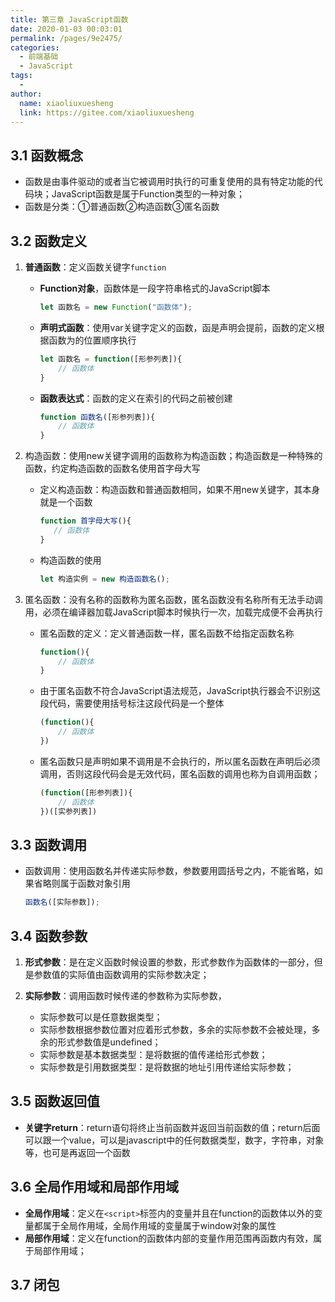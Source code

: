 ```yaml
---
title: 第三章 JavaScript函数
date: 2020-01-03 00:03:01
permalink: /pages/9e2475/
categories:
  - 前端基础
  - JavaScript
tags:
  - 
author: 
  name: xiaoliuxuesheng
  link: https://gitee.com/xiaoliuxuesheng
---
```


## 3.1 函数概念

- 函数是由事件驱动的或者当它被调用时执行的可重复使用的具有特定功能的代码块；JavaScript函数是属于Function类型的一种对象；
- 函数是分类：①普通函数②构造函数③匿名函数

## 3.2 函数定义

1. **普通函数**：定义函数关键字`function`

   - **Function对象**，函数体是一段字符串格式的JavaScript脚本

     ```js
     let 函数名 = new Function("函数体");
     ```

   - **声明式函数**：使用var关键字定义的函数，函是声明会提前，函数的定义根据函数为的位置顺序执行

     ```js
     let 函数名 = function([形参列表]){
         // 函数体
     }
     ```

   - **函数表达式**：函数的定义在索引的代码之前被创建

     ```js
     function 函数名([形参列表]){
         // 函数体
     }
     ```

2. 构造函数：使用new关键字调用的函数称为构造函数；构造函数是一种特殊的函数，约定构造函数的函数名使用首字母大写

   - 定义构造函数：构造函数和普通函数相同，如果不用new关键字，其本身就是一个函数

     ```js
     function 首字母大写(){
     	// 函数体
     }
     ```

   - 构造函数的使用

     ```js
     let 构造实例 = new 构造函数名();
     ```

3. 匿名函数：没有名称的函数称为匿名函数，匿名函数没有名称所有无法手动调用，必须在编译器加载JavaScript脚本时候执行一次，加载完成便不会再执行

   - 匿名函数的定义：定义普通函数一样，匿名函数不给指定函数名称

     ```js
     function(){
         // 函数体
     }
     ```

   - 由于匿名函数不符合JavaScript语法规范，JavaScript执行器会不识别这段代码，需要使用括号标注这段代码是一个整体

     ```js
     (function(){
         // 函数体
     })
     ```

   - 匿名函数只是声明如果不调用是不会执行的，所以匿名函数在声明后必须调用，否则这段代码会是无效代码，匿名函数的调用也称为自调用函数；

     ```js
     (function([形参列表]){
         // 函数体
     })([实参列表])
     ```

## 3.3 函数调用

- 函数调用：使用函数名并传递实际参数，参数要用圆括号之内，不能省略，如果省略则属于函数对象引用

  ```js
  函数名([实际参数]);
  ```

## 3.4 函数参数

1. **形式参数**：是在定义函数时候设置的参数，形式参数作为函数体的一部分，但是参数值的实际值由函数调用的实际参数决定；

2. **实际参数**：调用函数时候传递的参数称为实际参数，
   - 实际参数可以是任意数据类型；
   - 实际参数根据参数位置对应着形式参数，多余的实际参数不会被处理，多余的形式参数值是undefined；
   - 实际参数是基本数据类型：是将数据的值传递给形式参数；
   - 实际参数是引用数据类型：是将数据的地址引用传递给实际参数；

## 3.5 函数返回值

- **关键字return**：return语句将终止当前函数并返回当前函数的值；return后面可以跟一个value，可以是javascript中的任何数据类型，数字，字符串，对象等，也可是再返回一个函数

## 3.6 全局作用域和局部作用域

- **全局作用域**：定义在`<script>`标签内的变量并且在function的函数体以外的变量都属于全局作用域，全局作用域的变量属于window对象的属性
- **局部作用域**：定义在function的函数体内部的变量作用范围再函数内有效，属于局部作用域；

## 3.7 闭包

